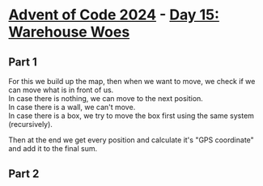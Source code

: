 # [Advent of Code 2024](../README.md) - [Day 15: Warehouse Woes](https://adventofcode.com/2024/day/15)

## Part 1
For this we build up the map, then when we want to move, we check if we can move what is in front of us.  
In case there is nothing, we can move to the next position.  
In case there is a wall, we can't move.  
In case there is a box, we try to move the box first using the same system (recursively).

Then at the end we get every position and calculate it's "GPS coordinate" and add it to the final sum.

## Part 2
